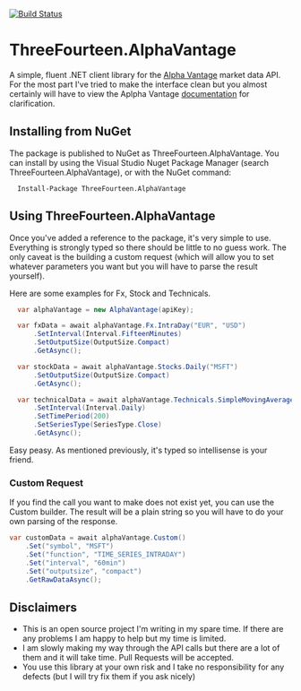 [![Build Status](https://travis-ci.org/KevWK314/ThreeFourteen.AlphaVantage.svg?branch=master)](https://travis-ci.org/KevWK314/ThreeFourteen.AlphaVantage)

# ThreeFourteen.AlphaVantage
A simple, fluent .NET client library for the [Alpha Vantage](https://www.alphavantage.co) market data API. For the most part I've tried to make the interface clean but you almost certainly will have to view the Aplpha Vantage [documentation](https://www.alphavantage.co/documentation) for clarification.

## Installing from NuGet
The package is published to NuGet as ThreeFourteen.AlphaVantage. 
You can install by using the Visual Studio Nuget Package Manager (search ThreeFourteen.AlphaVantage), or with the NuGet command:

```
  Install-Package ThreeFourteen.AlphaVantage
```

## Using ThreeFourteen.AlphaVantage
Once you've added a reference to the package, it's very simple to use. Everything is strongly typed so there should be little to no guess work. The only caveat is the building a custom request (which will allow you to set whatever parameters you want but you will have to parse the result yourself).

Here are some examples for Fx, Stock and Technicals.

```c#
  var alphaVantage = new AlphaVantage(apiKey);

  var fxData = await alphaVantage.Fx.IntraDay("EUR", "USD")
      .SetInterval(Interval.FifteenMinutes)
      .SetOutputSize(OutputSize.Compact)
      .GetAsync();

  var stockData = await alphaVantage.Stocks.Daily("MSFT")
      .SetOutputSize(OutputSize.Compact)
      .GetAsync();

  var technicalData = await alphaVantage.Technicals.SimpleMovingAverage("MSFT")
      .SetInterval(Interval.Daily)
      .SetTimePeriod(200)
      .SetSeriesType(SeriesType.Close)
      .GetAsync();
```

Easy peasy. As mentioned previously, it's typed so intellisense is your friend. 

### Custom Request

If you find the call you want to make does not exist yet, you can use the Custom builder. The result will be a plain string so you will have to do your own parsing of the response.

```c#
var customData = await alphaVantage.Custom()
    .Set("symbol", "MSFT")
    .Set("function", "TIME_SERIES_INTRADAY")
    .Set("interval", "60min")
    .Set("outputsize", "compact")
    .GetRawDataAsync();
```

## Disclaimers
- This is an open source project I'm writing in my spare time. If there are any problems I am happy to help but my time is limited.
- I am slowly making my way through the API calls but there are a lot of them and it will take time. Pull Requests will be accepted.
- You use this library at your own risk and I take no responsibility for any defects (but I will try fix them if you ask nicely)
